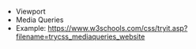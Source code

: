 - Viewport
- Media Queries
- Example: https://www.w3schools.com/css/tryit.asp?filename=trycss_mediaqueries_website